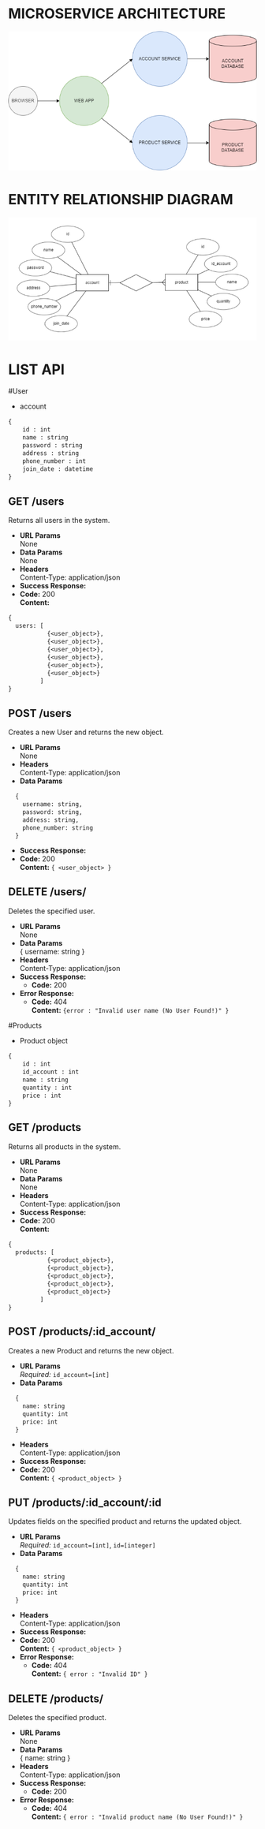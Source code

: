 # **MICROSERVICE ARCHITECTURE**

![MicroserviceArchitecture](./image/microservice.png)

# **ENTITY RELATIONSHIP DIAGRAM**

![ERD](./image/erd.png) 

# **LIST API**

#User

- account 
```
{
    id : int
    name : string
    password : string
    address : string
    phone_number : int
    join_date : datetime
}
```
**GET /users**
----
  Returns all users in the system.
* **URL Params**  
  None
* **Data Params**  
  None
* **Headers**  
  Content-Type: application/json  
* **Success Response:**  
* **Code:** 200  
  **Content:**  
```
{
  users: [
           {<user_object>},
           {<user_object>},
           {<user_object>},
           {<user_object>},
           {<user_object>},
           {<user_object>}
         ]
}
```

**POST /users**
----
  Creates a new User and returns the new object.
* **URL Params**  
  None
* **Headers**  
  Content-Type: application/json  
* **Data Params**  
```
  {
    username: string,
    password: string,
    address: string,
    phone_number: string
  }
```
* **Success Response:**  
* **Code:** 200  
  **Content:**  `{ <user_object> }` 

**DELETE /users/**
----
  Deletes the specified user.
* **URL Params**  
  None
* **Data Params**  
  {
    username: string
  }
* **Headers**  
  Content-Type: application/json  
* **Success Response:** 
  * **Code:** 200
* **Error Response:**  
  * **Code:** 404  
  **Content:** `{error : "Invalid user name (No User Found!)" }`  

#Products

* Product object

```
{
    id : int
    id_account : int
    name : string
    quantity : int
    price : int
}
```

**GET /products**
----
  Returns all products in the system.
* **URL Params**  
  None
* **Data Params**  
  None
* **Headers**  
  Content-Type: application/json  
* **Success Response:** 
* **Code:** 200  
  **Content:**  
```
{
  products: [
           {<product_object>},
           {<product_object>},
           {<product_object>},
           {<product_object>},
           {<product_object>}
         ]
}
``` 
**POST /products/:id_account/**
----
  Creates a new Product and returns the new object.
* **URL Params**  
  *Required:* `id_account=[int]`
* **Data Params**  
```
  {
    name: string
    quantity: int
    price: int
  }
```
* **Headers**  
  Content-Type: application/json  
* **Success Response:**  
* **Code:** 200  
  **Content:**  `{ <product_object> }` 

**PUT /products/:id_account/:id**
----
  Updates fields on the specified product and returns the updated object.
* **URL Params**  
  *Required:* `id_account=[int]`, `id=[integer]`
* **Data Params**  
```
  {
  	name: string
    quantity: int
    price: int
  }
```
* **Headers**  
  Content-Type: application/json  
* **Success Response:** 
* **Code:** 200  
  **Content:**  `{ <product_object> }`  
* **Error Response:**  
  * **Code:** 404  
  **Content:** `{ error : "Invalid ID" }`  

**DELETE /products/**
----
  Deletes the specified product.
* **URL Params**  
  None
* **Data Params**  
  {
     name: string
  }
* **Headers**  
  Content-Type: application/json  
* **Success Response:**  
  * **Code:** 200
* **Error Response:**  
  * **Code:** 404  
  **Content:** `{ error : "Invalid product name (No User Found!)" }`  

